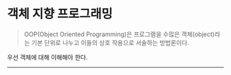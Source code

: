 # 객체 지향 프로그래밍

> OOP(Object Oriented Programming)은 프로그램을 수많은 객체(object)라는 기본 단위로 나누고 이들의 상호 작용으로 서술하는 방법론이다.

우선 객체에 대해 이해해야 한다.

---
